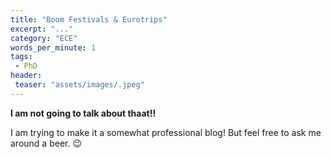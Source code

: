 ```yaml
---
title: "Boom Festivals & Eurotrips"
excerpt: "..."
category: "ECE"
words_per_minute: 1
tags:
 - PhD
header:
 teaser: "assets/images/.jpeg"
---
```


__I am not going to talk about thaat!!__

I am trying to make it a somewhat professional blog! But feel free to ask me around a beer. 😉
